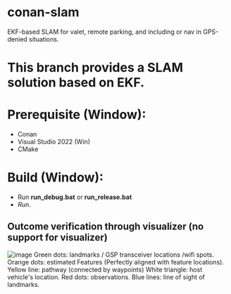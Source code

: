 # conan-slam
EKF-based SLAM for valet, remote parking, and including or nav in GPS-denied situations. 

# This branch provides a SLAM solution based on EKF.

# Prerequisite (Window):
* Conan
* Visual Studio 2022 (Win)
* CMake

# Build (Window):
* Run **run_debug.bat** or **run_release.bat**
* *Run*.

## Outcome verification through visualizer (no support for visualizer)
![image](https://github.com/rajiv1977/conan-slam/assets/16018587/1f84ed03-29d7-4f07-b9ec-7c3b9182d81c)
Green dots: landmarks / GSP transceiver locations /wifi spots. 
Orange dots: estimated Features (Perfectly aligned with feature locations).
Yellow line: pathway (connected by waypoints)
White triangle: host vehicle's location. 
Red dots: observations. 
Blue lines: line of sight of landmarks.  
